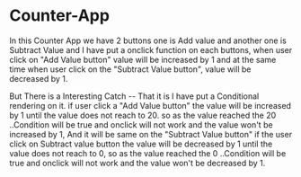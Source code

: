 # Counter-App
In this Counter App we have 2 buttons one is Add value and another one is Subtract Value and I have put a onclick function on each buttons,
when user click on "Add Value button" value will be increased by 1 and at the same time when user click on the "Subtract Value button",
value will be decreased by 1.

But There is a Interesting Catch --
That it is I have put a Conditional rendering on it. if user click a "Add Value button" the value will be increased by 1 until the value does not
reach to 20. so as the value reached the 20 ..Condition will be true and onclick will not work and the value won't be increased by 1, And it will be same
on the "Subtract Value button" if the user click on Subtract value button the value will be decreased by 1 until the value does not reach to 0,
so as the value reached the 0 ..Condition will be true and onclick will not work and the value won't be decreased by 1.
